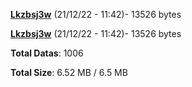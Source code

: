 [**Lkzbsj3w**](/data/Lkzbsj3w.txt) (21/12/22 - 11:42)- 13526 bytes

[**Lkzbsj3w**](/data/Lkzbsj3w.txt) (21/12/22 - 11:42)- 13526 bytes

**Total Datas**: 1006

**Total Size**: 6.52 MB / 6.5 MB